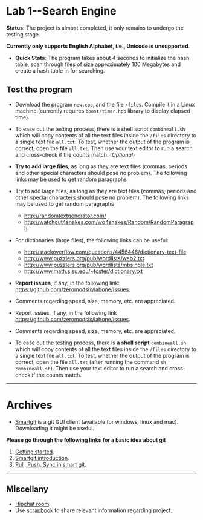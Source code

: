 # Lab 1--Search Engine

**Status**: The project is almost completed, it only remains to undergo the testing stage.

**Currently only supports English Alphabet, i.e., Unicode is unsupported**.

* **Quick Stats**: The program takes about 4 seconds to initialize the hash table, scan through files of size approximately 100 Megabytes and create a hash table in for searching.

## Test the program

* Download the program `new.cpp`, and the file `/files`. Compile it in a Linux machine (currently requires `boost/timer.hpp` library to display elapsed time). 

* To ease out the testing process, there is a shell script `combineall.sh` which will copy contents of all the text files inside the `/files` directory to a single text file `all.txt`. To test, whether the output of the program is correct, open the file `all.txt`. Then use your text editor to run a search and cross-check if the counts match. (*Optional*)
* **Try to add large files**, as long as they are text files (commas, periods and other special characters should pose no problem). The following links may be used to get random paragraphs
* Try to add large files, as long as they are text files (commas, periods and other special characters should pose no problem). The following links may be used to get random paragraphs

  * http://randomtextgenerator.com/
  * http://watchout4snakes.com/wo4snakes/Random/RandomParagraph
* For dictionaries (large files), the following links can be useful:
  * http://stackoverflow.com/questions/4456446/dictionary-text-file
  * http://www.puzzlers.org/pub/wordlists/web2.txt
  * http://www.puzzlers.org/pub/wordlists/mbsingle.txt
  * http://www.math.sjsu.edu/~foster/dictionary.txt

  
* **Report issues**, if any, in the following link: https://github.com/zeromodsix/labone/issues.
* Comments regarding speed, size, memory, etc. are appreciated.
* Report issues, if any, in the following link https://github.com/zeromodsix/labone/issues.
* Comments regarding speed, size, memory, etc. are appreciated.


* To ease out the testing process, there is **a shell script** `combineall.sh` which will copy contents of all the text files inside the `/files` directory to a single text file `all.txt`. To test, whether the output of the program is correct, open the file `all.txt` (after running the command `sh combineall.sh`). Then use your text editor to run a search and cross-check if the counts match. 
* * *

# Archives

* [Smartgit](http://www.syntevo.com/smartgit/) is a git GUI client (available for windows, linux and mac). Downloading it might be useful.

**Please go through the following links for a basic idea about git**

1. [Getting started](http://git-scm.com/book/en/v2/Getting-Started-Git-Basics).
2. [Smartgit introduction](http://www.syntevo.com/smartgit/tour/).
3. [Pull, Push, Sync in smart git](http://www.syntevo.com/smartgit/documentation/6.5/show?page=commands).

* * *

## Miscellany

* [Hipchat room](https://www.hipchat.com/invite/314159/f5d4d779252465a25c05065d4e329bc6). 
* Use [scrapbook](https://github.com/zeromodsix/labone/wiki/Scrapbook) to share relevant information regarding project.
